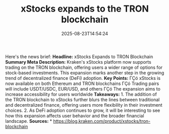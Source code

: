 ﻿---
title: "xStocks expands to the TRON blockchain"
date: "2025-08-23T14:54:24"
category: "Markets"
summary: ""
slug: "xstocks expands to the tron blockchain"
source_urls:
  - "https://blog.kraken.com/product/xstocks/tron-blockchain"
seo:
  title: "xStocks expands to the TRON blockchain | Hash n Hedge"
  description: ""
  keywords: ["news", "markets", "brief"]
---
Here's the news brief:  **Headline:** xStocks Expands to TRON Blockchain  **Summary Meta Description:** Kraken's xStocks platform now supports trading on the TRON blockchain, offering users a wider range of options for stock-based investments. This expansion marks another step in the growing trend of decentralized finance (DeFi) adoption.  **Key Points:**  ΓÇó xStocks is now available on both Ethereum and TRON blockchains ΓÇó Trading pairs will include USDT/USDC, EUR/USD, and others ΓÇó The expansion aims to increase accessibility for users worldwide  **Takeaways:**  1. The addition of the TRON blockchain to xStocks further blurs the lines between traditional and decentralized finance, offering users more flexibility in their investment choices. 2. As DeFi adoption continues to grow, it will be interesting to see how this expansion affects user behavior and the broader financial landscape.  **Sources:**  * https://blog.kraken.com/product/xstocks/tron-blockchain 
